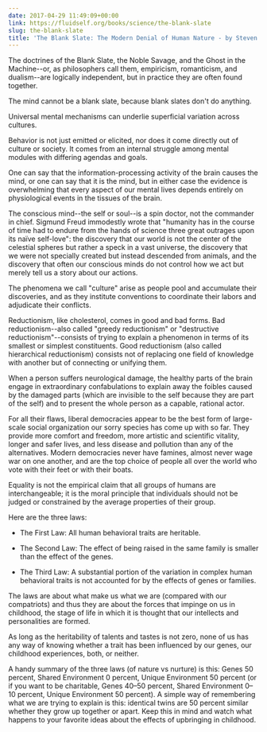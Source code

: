 ```yaml
---
date: 2017-04-29 11:49:09+00:00
link: https://fluidself.org/books/science/the-blank-slate
slug: the-blank-slate
title: 'The Blank Slate: The Modern Denial of Human Nature - by Steven Pinker'
---
```


The doctrines of the Blank Slate, the Noble Savage, and the Ghost in the Machine--or, as philosophers call them, empiricism, romanticism, and dualism--are logically independent, but in practice they are often found together.

The mind cannot be a blank slate, because blank slates don't do anything.

Universal mental mechanisms can underlie superficial variation across cultures.

Behavior is not just emitted or elicited, nor does it come directly out of culture or society. It comes from an internal struggle among mental modules with differing agendas and goals.

One can say that the information-processing activity of the brain causes the mind, or one can say that it is the mind, but in either case the evidence is overwhelming that every aspect of our mental lives depends entirely on physiological events in the tissues of the brain.

The conscious mind--the self or soul--is a spin doctor, not the commander in chief. Sigmund Freud immodestly wrote that "humanity has in the course of time had to endure from the hands of science three great outrages upon its naïve self-love": the discovery that our world is not the center of the celestial spheres but rather a speck in a vast universe, the discovery that we were not specially created but instead descended from animals, and the discovery that often our conscious minds do not control how we act but merely tell us a story about our actions.

The phenomena we call "culture" arise as people pool and accumulate their discoveries, and as they institute conventions to coordinate their labors and adjudicate their conflicts.

Reductionism, like cholesterol, comes in good and bad forms. Bad reductionism--also called "greedy reductionism" or "destructive reductionism"--consists of trying to explain a phenomenon in terms of its smallest or simplest constituents. Good reductionism (also called hierarchical reductionism) consists not of replacing one field of knowledge with another but of connecting or unifying them.

When a person suffers neurological damage, the healthy parts of the brain engage in extraordinary confabulations to explain away the foibles caused by the damaged parts (which are invisible to the self because they are part of the self) and to present the whole person as a capable, rational actor.

For all their flaws, liberal democracies appear to be the best form of large-scale social organization our sorry species has come up with so far. They provide more comfort and freedom, more artistic and scientific vitality, longer and safer lives, and less disease and pollution than any of the alternatives. Modern democracies never have famines, almost never wage war on one another, and are the top choice of people all over the world who vote with their feet or with their boats.

Equality is not the empirical claim that all groups of humans are interchangeable; it is the moral principle that individuals should not be judged or constrained by the average properties of their group.

Here are the three laws:

- The First Law: All human behavioral traits are heritable.

- The Second Law: The effect of being raised in the same family is smaller than the effect of the genes.

- The Third Law: A substantial portion of the variation in complex human behavioral traits is not accounted for by the effects of genes or families.

The laws are about what make us what we are (compared with our compatriots) and thus they are about the forces that impinge on us in childhood, the stage of life in which it is thought that our intellects and personalities are formed.

As long as the heritability of talents and tastes is not zero, none of us has any way of knowing whether a trait has been influenced by our genes, our childhood experiences, both, or neither.

A handy summary of the three laws (of nature vs nurture) is this: Genes 50 percent, Shared Environment 0 percent, Unique Environment 50 percent (or if you want to be charitable, Genes 40–50 percent, Shared Environment 0–10 percent, Unique Environment 50 percent). A simple way of remembering what we are trying to explain is this: identical twins are 50 percent similar whether they grow up together or apart. Keep this in mind and watch what happens to your favorite ideas about the effects of upbringing in childhood.
